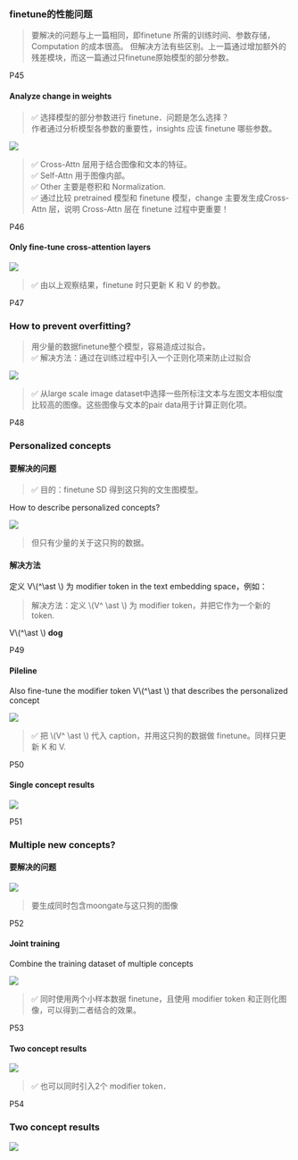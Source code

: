 ### finetune的性能问题

> 要解决的问题与上一篇相同，即finetune 所需的训练时间、参数存储，Computation 的成本很高。
> 但解决方法有些区别。上一篇通过增加额外的残差模块，而这一篇通过只finetune原始模型的部分参数。  

P45   
#### Analyze change in weights   

> &#x2705; 选择模型的部分参数进行 finetune．问题是怎么选择？    
> 作者通过分析模型各参数的重要性，insights 应该 finetune 哪些参数。   

![](./assets/D2-45.png) 

> &#x2705; Cross-Attn 层用于结合图像和文本的特征。     
> &#x2705; Self-Attn 用于图像内部。    
> &#x2705; Other 主要是卷积和 Normalization.    
> &#x2705; 通过比较 pretrained 模型和 finetune 模型，change 主要发生成Cross-Attn 层，说明 Cross-Attn 层在 finetune 过程中更重要！    

P46   
#### Only fine-tune cross-attention layers

![](./assets/D2-46.png)     

> &#x2705; 由以上观察结果，finetune 时只更新 K 和 V 的参数。    

P47    
### How to prevent overfitting?    

> 用少量的数据finetune整个模型，容易造成过拟合。    
> &#x2705; 解决方法：通过在训练过程中引入一个正则化项来防止过拟合   

![](./assets/D2-47.png)   

> &#x2705; 从large scale image dataset中选择一些所标注文本与左图文本相似度比较高的图像。这些图像与文本的pair data用于计算正则化项。

P48   
### Personalized concepts   

#### 要解决的问题

> &#x2705; 目的：finetune SD 得到这只狗的文生图模型。  

How to describe personalized concepts?    

![](./assets/D2-48.png)   

> 但只有少量的关于这只狗的数据。

#### 解决方法

定义 V\\(^\ast \\) 为 modifier token in the text embedding space，例如：

> 解决方法：定义 \\(V^ \ast \\) 为 modifier token，并把它作为一个新的 token.  

V\\(^\ast \\) **dog**   

P49   

#### Pileline

Also fine-tune the modifier token V\\(^\ast \\) that describes the personalized concept   

![](./assets/D2-49.png)   

> &#x2705; 把 \\(V^ \ast \\) 代入 caption，并用这只狗的数据做 finetune。同样只更新 K 和 V.    


P50   
#### Single concept results

![](./assets/D2-50.png)   

P51   
### Multiple new concepts?    

#### 要解决的问题

![](./assets/D2-51.png)   

> 要生成同时包含moongate与这只狗的图像

P52   
#### Joint training

Combine the training dataset of multiple concepts    

![](./assets/D2-52.png)   

> &#x2705; 同时使用两个小样本数据 finetune，且使用 modifier token 和正则化图像，可以得到二者结合的效果。    

P53   
#### Two concept results

![](./assets/D2-53.png)   

> &#x2705; 也可以同时引入2个 modifier token．    

P54   
### Two concept results   

![](./assets/D2-54.png) 
